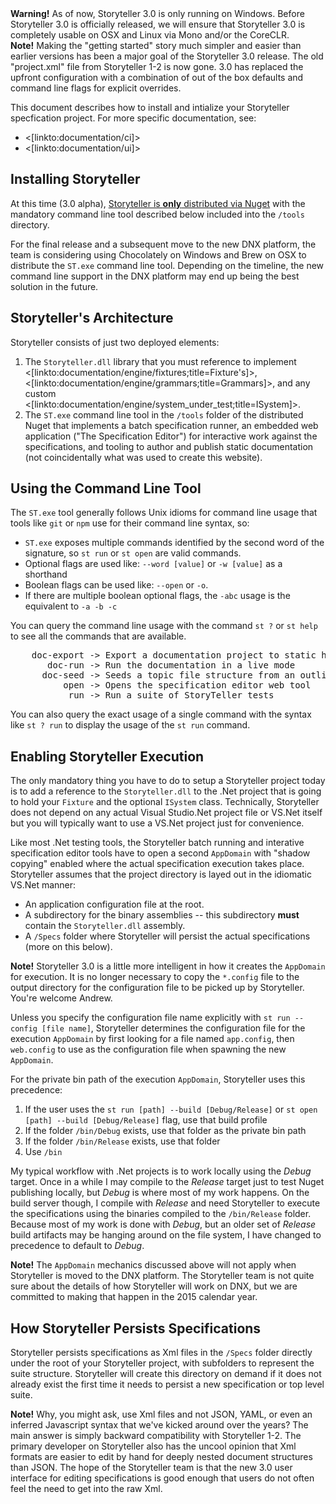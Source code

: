 <!--Title:Getting Started-->
<!--Url:getting_started-->

<div class="alert alert-warning" role="alert"><strong>Warning!</strong> As of now, Storyteller 3.0 is only running on Windows. Before Storyteller 3.0 is officially released, we will ensure that Storyteller 3.0 is completely usable on OSX and Linux via Mono and/or the CoreCLR.
</div>

<div class="alert alert-info" role="alert"><strong>Note!</strong> Making the "getting started" story much simpler and easier than earlier versions has been a major goal of the Storyteller 3.0 release. The old "project.xml" file from Storyteller 1-2 is now gone. 3.0 has replaced the upfront configuration with a combination of out of the box defaults and command line flags for explicit overrides.
</div>

This document describes how to install and intialize your Storyteller specfication project. For more specific documentation, see:
* <[linkto:documentation/ci]>
* <[linkto:documentation/ui]>

## Installing Storyteller

At this time (3.0 alpha), [Storyteller is **only** distributed via Nuget](http://nuget.org/packages/storyteller) with the mandatory command line tool described below included into the `/tools` directory. 

For the final release and a subsequent move to the new DNX platform, the team is considering using Chocolately on Windows and Brew on OSX to distribute the `ST.exe` command line tool. Depending on the timeline, the new command line support in the DNX platform may end up being the best solution in the future.

## Storyteller's Architecture

Storyteller consists of just two deployed elements:
1. The `Storyteller.dll` library that you must reference to implement <[linkto:documentation/engine/fixtures;title=Fixture's]>, <[linkto:documentation/engine/grammars;title=Grammars]>, and any custom <[linkto:documentation/engine/system_under_test;title=ISystem]>.
1. The `ST.exe` command line tool in the `/tools` folder of the distributed Nuget that implements a batch specification runner, an embedded web application ("The Specification Editor") for interactive work against the specifications, and tooling to author and publish static documentation (not coincidentally what was used to create this website).



## Using the Command Line Tool

The `ST.exe` tool generally follows Unix idioms for command line usage that tools like `git` or `npm` use for their command line syntax, so:
* `ST.exe` exposes multiple commands identified by the second word of the signature, so `st run` or `st open` are valid commands. 
* Optional flags are used like: `--word [value]` or `-w [value]` as a shorthand
* Boolean flags can be used like: `--open` or `-o`. 
* If there are multiple boolean optional flags, the `-abc` usage is the equivalent to `-a -b -c`

You can query the command line usage with the command `st ?` or `st help` to see all the commands that are available.

<pre>
    doc-export -> Export a documentation project to static html
       doc-run -> Run the documentation in a live mode
      doc-seed -> Seeds a topic file structure from an outline.txt file
          open -> Opens the specification editor web tool
           run -> Run a suite of StoryTeller tests
</pre>

You can also query the exact usage of a single command with the syntax like `st ? run` to display the usage of the `st run` command.



## Enabling Storyteller Execution

The only mandatory thing you have to do to setup a Storyteller project today is to add a reference to the `Storyteller.dll` to the .Net project that is going to hold your `Fixture` and the optional `ISystem` class. Technically, Storyteller does not depend on any actual Visual Studio.Net project file or VS.Net itself but you will typically want to use a VS.Net project just for convenience. 

Like most .Net testing tools, the Storyteller batch running and interative specification editor tools have to open a second `AppDomain` with "shadow copying" enabled where the actual specification execution takes place. Storyteller assumes that the project directory is layed out in the idiomatic VS.Net manner:

* An application configuration file at the root.
* A subdirectory for the binary assemblies -- this subdirectory **must** contain the `Storyteller.dll` assembly. 
* A `/Specs` folder where Storyteller will persist the actual specifications (more on this below). 

<div class="alert alert-info" role="alert"><strong>Note!</strong> Storyteller 3.0 is a little more intelligent in how it creates the <code>AppDomain</code> for execution. It is no longer necessary to copy the <code>*.config</code> file to the output directory for the configuration file to be picked up by Storyteller. You're welcome Andrew.
</div>

Unless you specify the configuration file name explicitly with `st run --config [file name]`, Storyteller determines the configuration file for the execution `AppDomain` by first looking for a file named `app.config`, then `web.config` to use as the configuration file when spawning the new `AppDomain`.

For the private bin path of the execution `AppDomain`, Storyteller uses this precedence:
1. If the user uses the `st run [path] --build [Debug/Release]` or `st open [path] --build [Debug/Release]` flag, use that build profile
1. If the folder `/bin/Debug` exists, use that folder as the private bin path
1. If the folder `/bin/Release` exists, use that folder
1. Use `/bin`

My typical workflow with .Net projects is to work locally using the _Debug_ target. Once in a while I may compile to the _Release_ target just to test Nuget publishing locally, but _Debug_ is where most of my work happens. On the build server though, I compile with _Release_ and need Storyteller to execute the specifications using the binaries compiled to the `/bin/Release` folder. Because most of my work is done with _Debug_, but an older set of _Release_ build artifacts may be hanging around on the file system, I have changed to precedence to default to _Debug_.



<div class="alert alert-info" role="alert"><strong>Note!</strong> The <code>AppDomain</code> mechanics discussed above will not apply when Storyteller is moved to the DNX platform. The Storyteller team is not quite sure about the details of how Storyteller will work on DNX, but we are committed to making that happen in the 2015 calendar year.
</div>


## How Storyteller Persists Specifications

Storyteller persists specifications as Xml files in the `/Specs` folder directly under the root of your Storyteller project, with subfolders to represent the suite structure. Storyteller will create this directory on demand if it does not already exist the first time it needs to persist a new specification or top level suite.

<div class="alert alert-info" role="alert"><strong>Note!</strong> Why, you might ask, use Xml files and not JSON, YAML, or even an inferred Javascript syntax that we've kicked around over the years? The main answer is simply backward compatibility with Storyteller 1-2. The primary developer on Storyteller also has the uncool opinion that Xml formats are easier to edit by hand for deeply nested document structures than JSON. The hope of the Storyteller team is that the new 3.0 user interface for editing specifications is good enough that users do not often feel the need to get into the raw Xml.
</div>







